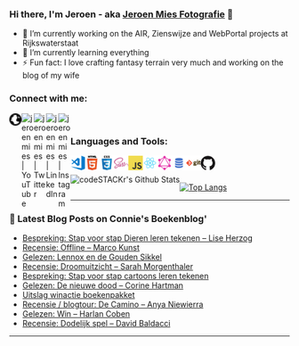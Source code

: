 ### Hi there, I'm Jeroen - aka [Jeroen Mies Fotografie][website] 👋

- 🔭 I’m currently working on the AIR, Zienswijze and WebPortal projects at Rijkswaterstaat
- 🌱 I’m currently learning everything
- ⚡ Fun fact: I love crafting fantasy terrain very much and working on the blog of my wife

### Connect with me:

[<img align="left" alt="jeroenmies" width="22px" src="https://raw.githubusercontent.com/iconic/open-iconic/master/svg/globe.svg" />][website]
[<img align="left" alt="jeroenmies | YouTube" width="22px" src="https://cdn.jsdelivr.net/npm/simple-icons@v3/icons/youtube.svg" />][youtube]
[<img align="left" alt="jeroenmies | Twitter" width="22px" src="https://cdn.jsdelivr.net/npm/simple-icons@v3/icons/twitter.svg" />][twitter]
[<img align="left" alt="jeroenmies | LinkedIn" width="22px" src="https://cdn.jsdelivr.net/npm/simple-icons@v3/icons/linkedin.svg" />][linkedin]
[<img align="left" alt="jeroenmies | Instagram" width="22px" src="https://cdn.jsdelivr.net/npm/simple-icons@v3/icons/instagram.svg" />][instagram]

<br />

### Languages and Tools:

[<img align="left" alt="Visual Studio Code" width="26px" src="https://raw.githubusercontent.com/github/explore/80688e429a7d4ef2fca1e82350fe8e3517d3494d/topics/visual-studio-code/visual-studio-code.png" />][webdevplaylist]
[<img align="left" alt="HTML5" width="26px" src="https://raw.githubusercontent.com/github/explore/80688e429a7d4ef2fca1e82350fe8e3517d3494d/topics/html/html.png" />][webdevplaylist]
[<img align="left" alt="CSS3" width="26px" src="https://raw.githubusercontent.com/github/explore/80688e429a7d4ef2fca1e82350fe8e3517d3494d/topics/css/css.png" />][cssplaylist]
[<img align="left" alt="Sass" width="26px" src="https://raw.githubusercontent.com/github/explore/80688e429a7d4ef2fca1e82350fe8e3517d3494d/topics/sass/sass.png" />][cssplaylist]
[<img align="left" alt="JavaScript" width="26px" src="https://raw.githubusercontent.com/github/explore/80688e429a7d4ef2fca1e82350fe8e3517d3494d/topics/javascript/javascript.png" />][jsplaylist]
[<img align="left" alt="React" width="26px" src="https://raw.githubusercontent.com/github/explore/80688e429a7d4ef2fca1e82350fe8e3517d3494d/topics/react/react.png" />][reactplaylist]
[<img align="left" alt="GraphQL" width="26px" src="https://raw.githubusercontent.com/github/explore/80688e429a7d4ef2fca1e82350fe8e3517d3494d/topics/graphql/graphql.png" />][webdevplaylist]
[<img align="left" alt="SQL" width="26px" src="https://raw.githubusercontent.com/github/explore/80688e429a7d4ef2fca1e82350fe8e3517d3494d/topics/sql/sql.png" />][webdevplaylist]
[<img align="left" alt="Git" width="26px" src="https://raw.githubusercontent.com/github/explore/80688e429a7d4ef2fca1e82350fe8e3517d3494d/topics/git/git.png" />][webdevplaylist]
[<img align="left" alt="GitHub" width="26px" src="https://raw.githubusercontent.com/github/explore/78df643247d429f6cc873026c0622819ad797942/topics/github/github.png" />][webdevplaylist]

<br />
<br />

<img align="left" alt="codeSTACKr's Github Stats" src="https://github-readme-stats.vercel.app/api?username=jeroenmies&show_icons=true&hide_border=true&count_private=true&theme=tokyonight" />

[![Top Langs](https://github-readme-stats.vercel.app/api/top-langs/?username=jeroenmies)](https://github.com/jeroenmies/github-readme-stats)

---

### 📕 Latest Blog Posts on Connie's Boekenblog'
<!-- BLOG-POST-LIST:START -->
- [Bespreking: Stap voor stap Dieren leren tekenen – Lise Herzog](https://conniesboekenblog.nl/2021/06/22/bespreking-stap-voor-stap-dieren-leren-tekenen-lise-herzog/?utm_source=rss&utm_medium=rss&utm_campaign=bespreking-stap-voor-stap-dieren-leren-tekenen-lise-herzog)
- [Recensie: Offline – Marco Kunst](https://conniesboekenblog.nl/2021/06/21/recensie-offline-marco-kunst/?utm_source=rss&utm_medium=rss&utm_campaign=recensie-offline-marco-kunst)
- [Gelezen: Lennox en de Gouden Sikkel](https://conniesboekenblog.nl/2021/06/20/gelezen-lennox-en-de-gouden-sikkel/?utm_source=rss&utm_medium=rss&utm_campaign=gelezen-lennox-en-de-gouden-sikkel)
- [Recensie: Droomuitzicht – Sarah Morgenthaler](https://conniesboekenblog.nl/2021/06/18/recensie-droomuitzicht-sarah-morgenthaler/?utm_source=rss&utm_medium=rss&utm_campaign=recensie-droomuitzicht-sarah-morgenthaler)
- [Bespreking: Stap voor stap cartoons leren tekenen](https://conniesboekenblog.nl/2021/06/16/bespreking-stap-voor-stap-cartoons-leren-tekenen/?utm_source=rss&utm_medium=rss&utm_campaign=bespreking-stap-voor-stap-cartoons-leren-tekenen)
- [Gelezen: De nieuwe dood – Corine Hartman](https://conniesboekenblog.nl/2021/06/14/gelezen-de-nieuwe-dood-corine-hartman/?utm_source=rss&utm_medium=rss&utm_campaign=gelezen-de-nieuwe-dood-corine-hartman)
- [Uitslag winactie boekenpakket](https://conniesboekenblog.nl/2021/06/13/uitslag-winactie-boekenpakket-2/?utm_source=rss&utm_medium=rss&utm_campaign=uitslag-winactie-boekenpakket-2)
- [Recensie / blogtour: De Camino – Anya Niewierra](https://conniesboekenblog.nl/2021/06/12/recensie-blogtour-de-camino-anya-niewierra/?utm_source=rss&utm_medium=rss&utm_campaign=recensie-blogtour-de-camino-anya-niewierra)
- [Gelezen: Win – Harlan Coben](https://conniesboekenblog.nl/2021/06/10/gelezen-win-harlan-coben/?utm_source=rss&utm_medium=rss&utm_campaign=gelezen-win-harlan-coben)
- [Recensie: Dodelijk spel – David Baldacci](https://conniesboekenblog.nl/2021/06/08/recensie-dodelijk-spel-david-baldacci/?utm_source=rss&utm_medium=rss&utm_campaign=recensie-dodelijk-spel-david-baldacci)
<!-- BLOG-POST-LIST:END -->

---

[website]: https://jeroenmiesfotografie.nl
[twitter]: https://twitter.com/jeroenmies
[youtube]: https://www.youtube.com/channel/UCdM6wXDAk3Y8_ycxkSfAD7Q
[instagram]: https://www.instagram.com/jeroenmies/
[linkedin]: https://www.linkedin.com/in/jeroenmies/
[webdevplaylist]: https://www.youtube.com/playlist?list=PLlhZGGVFsRrTQQnp_2UwWSoAigm-9_SqR
[jsplaylist]: https://www.youtube.com/playlist?list=PLC5BA7CB1270B2073
[cssplaylist]: https://www.youtube.com/playlist?list=PLlhZGGVFsRrSeV5xra6z-nU60cqompunz
[reactplaylist]: https://www.youtube.com/playlist?list=PLC5BA7CB1270B2073

